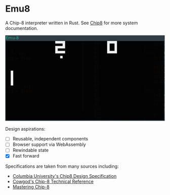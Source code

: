 # Emu8
A Chip-8 interpreter written in Rust. See [Chip8](src/chip8.rs) for more system documentation.

![demo gif](docs/demo.gif)

Design aspirations:
 - [ ] Reusable, independent components
 - [ ] Browser support via WebAssembly
 - [ ] Rewindable state
 - [x] Fast forward

Specifications are taken from many sources including:
 - [Columbia University's Chip8 Design Specification](http://www.cs.columbia.edu/~sedwards/classes/2016/4840-spring/designs/Chip8.pdf)
 - [Cowgod's Chip-8 Technical Reference](http://devernay.free.fr/hacks/chip8/C8TECH10.HTM)
 - [Mastering Chip-8](http://mattmik.com/files/chip8/mastering/chip8.html)
